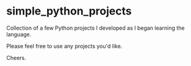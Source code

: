 # simple_python_projects
Collection of a few Python projects I developed as I began learning the language.

Please feel free to use any projects you'd like. 

Cheers.
